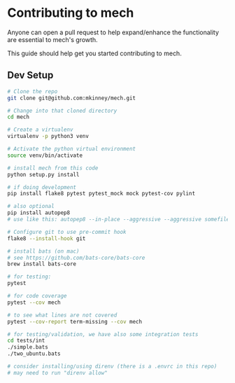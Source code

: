 # Contributing to mech 

Anyone can open a pull request to help expand/enhance the functionality are essential to mech's growth.

This guide should help get you started contributing to mech.


## Dev Setup

```sh
# Clone the repo
git clone git@github.com:mkinney/mech.git

# Change into that cloned directory
cd mech

# Create a virtualenv
virtualenv -p python3 venv

# Activate the python virtual environment
source venv/bin/activate

# install mech from this code
python setup.py install

# if doing development
pip install flake8 pytest pytest_mock mock pytest-cov pylint

# also optional
pip install autopep8
# use like this: autopep8 --in-place --aggressive --aggressive somefile.py

# Configure git to use pre-commit hook
flake8 --install-hook git

# install bats (on mac)
# see https://github.com/bats-core/bats-core
brew install bats-core

# for testing:
pytest

# for code coverage
pytest --cov mech

# to see what lines are not covered
pytest --cov-report term-missing --cov mech

# for testing/validation, we have also some integration tests
cd tests/int
./simple.bats
./two_ubuntu.bats

# consider installing/using direnv (there is a .envrc in this repo)
# may need to run "direnv allow"
```
